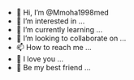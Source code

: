 - 👋 Hi, I’m @Mmoha1998med
- 👀 I’m interested in ...
- 🌱 I’m currently learning ...
- 💞️ I’m looking to collaborate on ...
- 📫 How to reach me ...
- 🤍 I love you ...
- 🥺 Be my best friend ...
<!---
Mmoha1998med/Mmoha1998med is a ✨ special ✨ repository because its `README.md` (this file) appears on your GitHub profile.
You can click the Preview link to take a look at your changes.
--->

